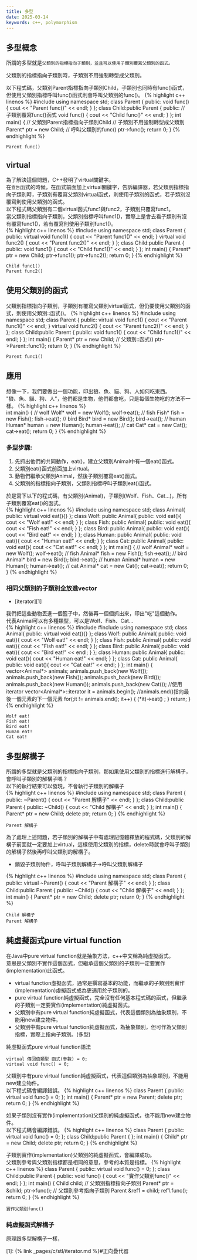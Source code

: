 ```yaml
---
title: 多型
date: 2025-03-14
keywords: c++, polymorphism
---
```


## 多型概念
所謂的多型就是`父類別的指標指向子類別，並且可以使用子類別覆寫父類別的函式。`

父類別的指標指向子類別時，子類別不用強制轉型成父類別。

以下程式碼，父類別Parent指標指向子類別Child，子類別也同時有func()函式，但使用父類別指標呼叫func()函式則會呼叫父類別的func()。
{% highlight c++ linenos %}
#include <iostream>
using namespace std;
class Parent {
 public:
  void func() {
    cout << "Parent func()" << endl;
  }
};
class Child:public Parent {
 public:
  // 子類別覆寫func()函式
  void func() {
    cout << "Child func()" << endl;
  }
};
int main() {
  // 父類別Parent指標指向子類別Child
  // 子類別不用強制轉型成父類別
  Parent* ptr = new Child;
  // 呼叫父類別的func()
  ptr->func();
  return 0;
}
{% endhighlight %}
```
Parent func()
```

## virtual
為了解決這個問題，C++發明了virtual關鍵字。  
在`宣告`函式的時候，在函式前面加上virtual關鍵字，告訴編譯器，若父類別指標指向子類別時，子類別有覆寫父類別virtual函式，則使用子類別的函式，若子類別沒覆寫則使用父類別的函式。  
以下程式碼父類別有二個virtual函式func1與func2，子類別只覆寫func1。  
當父類別指標指向子類別，父類別指標呼叫func1()，實際上是會去看子類別有沒有覆寫func1()，若有覆寫則使用子類別func1()。  
{% highlight c++ linenos %}
#include <iostream>
using namespace std;
class Parent {
 public:
  virtual void func1() {
    cout << "Parent func1()" << endl;
  }
  virtual void func2() {
    cout << "Parent func2()" << endl;
  }
};
class Child:public Parent {
 public:
  void func1() {
    cout << "Child func1()" << endl;
  }
};
int main() {
  Parent* ptr = new Child;
  ptr->func1();
  ptr->func2();
  return 0;
}
{% endhighlight %}
```
Child func1()
Parent func2()
```

## 使用父類別的函式
父類別指標指向子類別，子類別有覆寫父類別virtual函式，但仍要使用父類別的函式，則使用父類別::函式()。
{% highlight c++ linenos %}
#include <iostream>
using namespace std;
class Parent {
 public:
  virtual void func1() {
    cout << "Parent func1()" << endl;
  }
  virtual void func2() {
    cout << "Parent func2()" << endl;
  }
};
class Child:public Parent {
 public:
  void func1() {
    cout << "Child func1()" << endl;
  }
};
int main() {
  Parent* ptr = new Child;
  // 父類別::函式()
  ptr->Parent::func1();
  return 0;
}
{% endhighlight %}
```
Parent func1()
```

## 應用
想像一下，我們要做出一個功能，印出狼、魚、貓、狗、人如何吃東西。  
"狼、魚、貓、狗、人"，他們都是生物，他們都會吃，只是每個生物吃的方法不一樣。
{% highlight c++ linenos %}  
int main() {
  // wolf
  Wolf* wolf = new Wolf();
  wolf->eat(); 
  // fish
  Fish* fish = new Fish();
  fish->eat(); 
  // bird
  Bird* bird = new Bird();
  bird->eat();
  // human
  Human* human = new Human();
  human->eat(); 
  // cat
  Cat* cat = new Cat();
  cat->eat(); 
  return 0;
}
{% endhighlight %}

### 多型步驟:  
1. 先抓出他們的共同動作，eat()，建立父類別Animal中有一個eat()函式。 
2. 父類別eat()函式前面加上virtual。  
3. 動物們繼承父類別Animal，然後子類別覆寫eat()函式。  
4. 父類別的指標指向子類別，父類別指標呼叫子類別eat()函式。  

於是寫下以下的程式碼，有父類別(Animal)，子類別(Wolf、Fish、Cat...)，所有子類別覆寫eat()的函式。  
{% highlight c++ linenos %}
#include <iostream>
using namespace std;
class Animal{
public:
    virtual void eat(){}
};
class Wolf: public Animal{
public:
    void eat(){
        cout << "Wolf eat!" << endl;
    }
};
class Fish: public Animal{
public:
    void eat(){
        cout << "Fish eat!" << endl;
    }
};
class Bird: public Animal{
public:
    void eat(){
        cout << "Bird eat!" << endl;
    }
};
class Human: public Animal{
public:
    void eat(){
        cout << "Human eat!" << endl;
    }
};
class Cat: public Animal{
public:
    void eat(){
        cout << "Cat eat!" << endl;
    }
};
int main() {
  // wolf
  Animal* wolf = new Wolf();
  wolf->eat();
  // fish
  Animal* fish = new Fish();
  fish->eat();
  // bird
  Animal* bird = new Bird();
  bird->eat();
  // human
  Animal* human = new Human();
  human->eat();
  // cat
  Animal* cat = new Cat();
  cat->eat();
  return 0;
}
{% endhighlight %}

### 相同父類別的子類別全放進vector

- [iterator][1]

我們把這些動物丟進一個籃子中，然後再一個個抓出來，印出"吃"這個動作。  
代表Animal可以有多種類型，可以是Wolf、Fish、Cat...  
{% highlight c++ linenos %}
#include <iostream>
#include <vector>
using namespace std;
class Animal{
public:
    virtual void eat(){}
};
class Wolf: public Animal{
public:
    void eat(){
        cout << "Wolf eat!" << endl;
    }
};
class Fish: public Animal{
public:
    void eat(){
        cout << "Fish eat!" << endl;
    }
};
class Bird: public Animal{
public:
    void eat(){
        cout << "Bird eat!" << endl;
    }
};
class Human: public Animal{
public:
    void eat(){
        cout << "Human eat!" << endl;
    }
};
class Cat: public Animal{
public:
    void eat(){
        cout << "Cat eat!" << endl;
    }
};
int main() {
    vector<Animal*> animals;
    animals.push_back(new Wolf());
    animals.push_back(new Fish());
    animals.push_back(new Bird());
    animals.push_back(new Human());
    animals.push_back(new Cat());
    //使用iterator
    vector<Animal*>::iterator it = animals.begin();
    //animals.end()指向最後一個元素的下一個元素
    for(;it != animals.end(); it++) {
        (*it)->eat() ;
    }
    return;
}
{% endhighlight %}
```
Wolf eat!
Fish eat!
Bird eat!
Human eat!
Cat eat!
```

## 多型解構子
所謂的多型就是父類別的指標指向子類別，那如果使用父類別的指標進行解構子，會呼叫子類別的解構子嗎？  
以下的執行結果可以發現，不會執行子類別的解構子  
{% highlight c++ linenos %}
#include <iostream>
using namespace std;
class Parent {
 public:
  ~Parent() {
    cout << "Parent 解構子" << endl;
  }
};
class Child:public Parent {
 public:
  ~Child() {
    cout << "Child 解構子" << endl;
  }
};
int main() {
  Parent* ptr = new Child;
  delete ptr;
  return 0;
}
{% endhighlight %}
```
Parent 解構子
```

為了處理上述問題，若子類別的解構子中有處理記憶體釋放的程式碼，父類別的解構子前面就一定要加上virtual，這樣使用父類別的指標，delete時就會呼叫子類別的解構子然後再呼叫父類別的解構子。

- 銷毀子類別物件，呼叫子類別解構子->呼叫父類別解構子

{% highlight c++ linenos %}
#include <iostream>
using namespace std;
class Parent {
 public:
  virtual ~Parent() {
    cout << "Parent 解構子" << endl;
  }
};
class Child:public Parent {
 public:
  ~Child() {
    cout << "Child 解構子" << endl;
  }
};
int main() {
  Parent* ptr = new Child;
  delete ptr;
  return 0;
}
{% endhighlight %}
```
Child 解構子
Parent 解構子
```

## 純虛擬函式pure virtual function
在Java中pure virtual function就是抽象方法，c++中文稱為純虛擬函式。  
意思是父類別不實作這個函式，但繼承這個父類別的子類別一定要實作(implementation)此函式。  

- virtual function虛擬函式，通常是撰寫基本的功能，而繼承的子類別則實作(implementation)虛擬函式成為更適用於子類別的。
- pure virtual function純虛擬函式，完全沒有任何基本程式碼的函式，但繼承的子類別一定要實作(implementation)純虛擬函式。
- 父類別中有pure virtual function純虛擬函式，代表這個類別為抽象類別，不能用new建立物件。  
- 父類別中有pure virtual function純虛擬函式，為抽象類別，但可作為父類別指標，實際上指向子類別。(多型)

純虛擬函式pure virtual function語法
```
virtual 傳回值類型 函式(參數) = 0;
virtual void func() = 0;
```

父類別中有pure virtual function純虛擬函式，代表這個類別為抽象類別，不能用new建立物件。  
以下程式碼會編譯錯誤。
{% highlight c++ linenos %}
class Parent {
 public:
  virtual void func() = 0;
};
int main() {
  Parent* ptr = new Parent;
  delete ptr;
  return 0;
}
{% endhighlight %}

如果子類別沒有實作(implementation)父類別的純虛擬函式，也不能用new建立物件。  
以下程式碼會編譯錯誤。
{% highlight c++ linenos %}
class Parent {
 public:
  virtual void func() = 0;
};
class Child:public Parent {
};
int main() {
  Child* ptr = new Child;
  delete ptr;
  return 0;
}
{% endhighlight %}

子類別實作(implementation)父類別的純虛擬函式，會編譯成功。  
父類別參考與父類別指標都是相同的意思，參考的本質是指標。
{% highlight c++ linenos %}
class Parent {
 public:
  virtual void func() = 0;
};
class Child:public Parent {
 public:
  void func() {
    cout << "實作父類別func()" << endl;
  }
};
int main() {
  Child child;
  // 父類別指標指向子類別
  Parent* ptr = &child;
  ptr->func();
  // 父類別參考指向子類別
  Parent &ref1 = child;
  ref1.func();
  return 0;
}
{% endhighlight %}
```
實作父類別func()
```

### 純虛擬函式解構子

原理跟多型解構子一樣，

[1]: {% link _pages/c/stl/iterator.md %}#正向疊代器